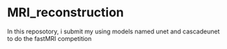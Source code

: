 # MRI_reconstruction
In this reposotory, i submit my using models named unet and cascadeunet to do the fastMRI competition
